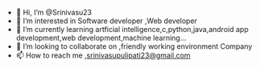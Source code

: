 - 👋 Hi, I’m @Srinivasu23
- 👀 I’m interested in Software developer ,Web developer
- 🌱 I’m currently learning artficial intelligence,c,python,java,android app development,web development,machine learning...
- 💞️ I’m looking to collaborate on ,friendly working environment Company
- 📫 How to reach me ,srinivasupulipati23@gmail.com

<!---
Srinivasu23/Srinivasu23 is a ✨ special ✨ repository because its `README.md` (this file) appears on your GitHub profile.
You can click the Preview link to take a look at your changes.
--->
